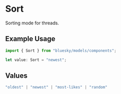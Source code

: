 # Sort

Sorting mode for threads.

## Example Usage

```typescript
import { Sort } from "bluesky/models/components";

let value: Sort = "newest";
```

## Values

```typescript
"oldest" | "newest" | "most-likes" | "random"
```